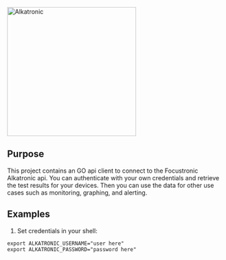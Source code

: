 <img src="https://alkatronic.focustronic.com/images/alkatronic_logo.png" width="300" alt="Alkatronic">

## Purpose
This project contains an GO api client to connect to the Focustronic Alkatronic api. 
You can authenticate with your own credentials and retrieve the test results for your devices. 
Then you can use the data for other use cases such as monitoring, graphing, and alerting.

## Examples

1. Set credentials in your shell:
```
export ALKATRONIC_USERNAME="user here"
export ALKATRONIC_PASSWORD="password here"
```

